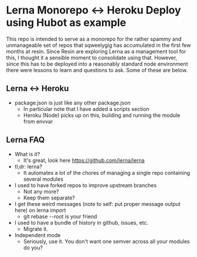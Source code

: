 # Lerna Monorepo <-> Heroku Deploy using Hubot as example

This repo is intended to serve as a monorepo for the rather spammy and unmanageable set of repos that sqweelygig has
accumulated in the first few months at resin.  Since Resin are exploring Lerna as a management tool for this, I thought
it a sensible moment to consolidate using that.
However, since this has to be deployed into a reasonably standard node environment there were lessons to learn and 
questions to ask. Some of these are below.

## Lerna <-> Heroku
* package.json is just like any other package.json
  * In particular note that I have added a scripts section
  * Heroku (Node) picks up on this, building and running the module from envvar

## Lerna FAQ
* What is it?
  * It's great, look here https://github.com/lerna/lerna
* tl;dr: lerna?
  * It automates a lot of the chores of managing a single repo containing several modules
* I used to have forked repos to improve upstream branches
  * Not any more?
  * Keep them separate?
* I get these weird messages (note to self: put proper message output here) on lerna import
  * git rebase --root is your friend
* I used to have a bundle of history in github, issues, etc.
  * Migrate it.
* Independent mode
  * Seriously, use it.  You don't want one semver across all your modules do you?

